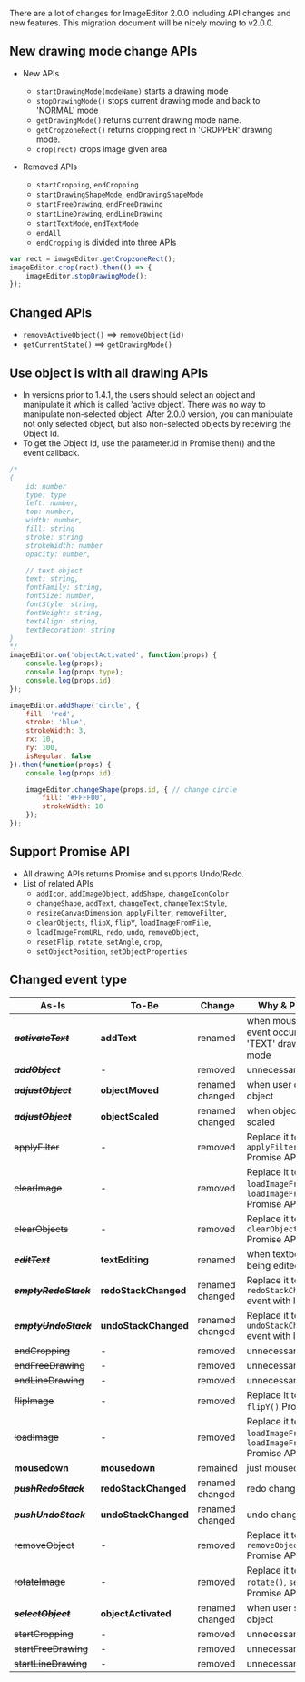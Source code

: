 There are a lot of changes for ImageEditor 2.0.0 including API changes and new features. This migration document will be nicely moving to v2.0.0.

## New drawing mode change APIs
  * New APIs
    * `startDrawingMode(modeName)` starts a drawing mode
    * `stopDrawingMode()` stops current drawing mode and back to 'NORMAL' mode
    * `getDrawingMode()` returns current drawing mode name.
    * `getCropzoneRect()` returns cropping rect in 'CROPPER' drawing mode.
    * `crop(rect)` crops image given area

  * Removed APIs
    * `startCropping`, `endCropping`
    * `startDrawingShapeMode`, `endDrawingShapeMode`
    * `startFreeDrawing`, `endFreeDrawing`
    * `startLineDrawing`, `endLineDrawing`
    * `startTextMode`, `endTextMode`
    * `endAll`
    * `endCropping` is divided into three APIs
```js
var rect = imageEditor.getCropzoneRect();
imageEditor.crop(rect).then(() => {
    imageEditor.stopDrawingMode();
});
```

## Changed APIs
* `removeActiveObject()` ==> `removeObject(id)`
* `getCurrentState()` ==> `getDrawingMode()`

## Use object is with all drawing APIs
  * In versions prior to 1.4.1, the users should select an object and manipulate it which is called 'active object'. There was no way to manipulate non-selected object. After 2.0.0 version, you can manipulate not only selected object, but also non-selected objects by receiving the Object Id.
  * To get the Object Id, use the parameter.id in Promise.then() and the event callback.

```js
/*
{
    id: number
    type: type
    left: number,
    top: number,
    width: number,
    fill: string
    stroke: string
    strokeWidth: number
    opacity: number,

    // text object
    text: string,
    fontFamily: string,
    fontSize: number,
    fontStyle: string,
    fontWeight: string,
    textAlign: string,
    textDecoration: string
}
*/
imageEditor.on('objectActivated', function(props) {
    console.log(props);
    console.log(props.type);
    console.log(props.id);
});
```
```js
imageEditor.addShape('circle', {
    fill: 'red',
    stroke: 'blue',
    strokeWidth: 3,
    rx: 10,
    ry: 100,
    isRegular: false
}).then(function(props) {
    console.log(props.id);

    imageEditor.changeShape(props.id, { // change circle
        fill: '#FFFF00',
        strokeWidth: 10
    });
});
```

## Support Promise API
* All drawing APIs returns Promise and supports Undo/Redo.
* List of related APIs
  * `addIcon`, `addImageObject`, `addShape`, `changeIconColor`
  * `changeShape`, `addText`, `changeText`, `changeTextStyle`, 
  * `resizeCanvasDimension`, `applyFilter`, `removeFilter`, 
  * `clearObjects`, `flipX`, `flipY`, `loadImageFromFile`, 
  * `loadImageFromURL`, `redo`, `undo`, `removeObject`, 
  * `resetFlip`, `rotate`, `setAngle`, `crop`, 
  * `setObjectPosition`, `setObjectProperties`

## Changed event type
| As-Is | To-Be | Change | Why & Purpose |
| ----- | ----- | --- | --- |
| **~~_activateText_~~** | **addText** | renamed | when mousedown event occurs in 'TEXT' drawing mode |
| **_~~addObject~~_** | - | removed | unnecessary |
| **_~~adjustObject~~_** | **objectMoved** | renamed<br>changed | when user drags an object |
| **_~~adjustObject~~_** | **objectScaled** | renamed<br>changed | when object is being scaled |
| ~~applyFilter~~ | - | removed | Replace it to `applyFilter()` Promise API |
| ~~clearImage~~ | - | removed | Replace it to `loadImageFromFile()`, `loadImageFromURL()` Promise API |
| ~~clearObjects~~ | - | removed | Replace it to `clearObjects()` Promise API |
| **_~~editText~~_** | **textEditing** | renamed | when textbox is being edited |
| **~~_emptyRedoStack_~~** | **redoStackChanged** | renamed<br>changed | Replace it to `redoStackChanged` event with length `0` |
| **~~_emptyUndoStack_~~** | **undoStackChanged** | renamed<br>changed |  Replace it to `undoStackChanged` event with length `0` |
| ~~endCropping~~ | - | removed | unnecessary |
| ~~endFreeDrawing~~ | - | removed | unnecessary |
| ~~endLineDrawing~~ | - | removed | unnecessary |
| ~~flipImage~~ | - | removed | Replace it to `flipX()`, `flipY()` Promise API |
| ~~loadImage~~ | - | removed | Replace it to `loadImageFromFile()`, `loadImageFromURL()` Promise API |
| **mousedown** | **mousedown** | remained | just mousedown |
| **_~~pushRedoStack~~_** | **redoStackChanged** | renamed<br>changed |redo change event |
| **_~~pushUndoStack~~_** | **undoStackChanged** | renamed<br>changed | undo change event |
| ~~removeObject~~ | - | removed | Replace it to `removeObject()` Promise API |
| ~~rotateImage~~ | - | removed | Replace it to `rotate()`, `setAngle()` Promise API |
| **_~~selectObject~~_** | **objectActivated** | renamed<br>changed | when user selects an object |
| ~~startCropping~~ | - | removed | unnecessary |
| ~~startFreeDrawing~~ | - | removed | unnecessary |
| ~~startLineDrawing~~ | - | removed | unnecessary |
